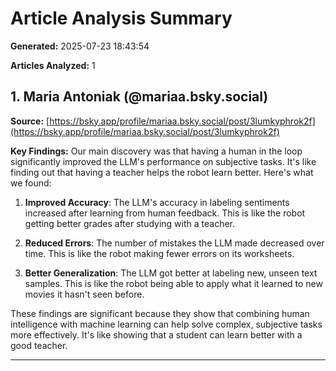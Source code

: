 # Article Analysis Summary

**Generated:** 2025-07-23 18:43:54

**Articles Analyzed:** 1

## 1. Maria Antoniak (@mariaa.bsky.social)

**Source:** [https://bsky.app/profile/mariaa.bsky.social/post/3lumkyphrok2f](https://bsky.app/profile/mariaa.bsky.social/post/3lumkyphrok2f)

**Key Findings:** Our main discovery was that having a human in the loop significantly improved the LLM's performance on subjective tasks. It's like finding out that having a teacher helps the robot learn better. Here's what we found:

1. **Improved Accuracy**: The LLM's accuracy in labeling sentiments increased after learning from human feedback. This is like the robot getting better grades after studying with a teacher.

2. **Reduced Errors**: The number of mistakes the LLM made decreased over time. This is like the robot making fewer errors on its worksheets.

3. **Better Generalization**: The LLM got better at labeling new, unseen text samples. This is like the robot being able to apply what it learned to new movies it hasn't seen before.

These findings are significant because they show that combining human intelligence with machine learning can help solve complex, subjective tasks more effectively. It's like showing that a student can learn better with a good teacher.

---
